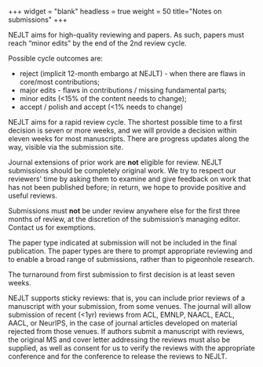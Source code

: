 +++
widget = "blank"
headless = true
weight = 50
title="Notes on submissions"
+++

NEJLT aims for high-quality reviewing and papers. As such, papers must reach “minor edits” by the end of the 2nd review cycle.

Possible cycle outcomes are:

* reject (implicit 12-month embargo at NEJLT) - when there are flaws in core/most contributions;
* major edits - flaws in contributions / missing fundamental parts;
* minor edits (<15% of the content needs to change);
* accept / polish and accept (<1% needs to change)

NEJLT aims for a rapid review cycle. The shortest possible time to a first decision is seven or more weeks, and we will provide a decision within eleven weeks for most manuscripts. There are progress updates along the way, visible via the submission site. <!-- We offer full-blind reviewing; nobody associated with acceptance decisions will see an author name. -->

Journal extensions of prior work are **not** eligible for review. NEJLT submissions should be completely original work. We try to respect our reviewers' time by asking them to examine and give feedback on work that has not been published before; in return, we hope to provide positive and useful reviews.

Submissions must **not** be under review anywhere else for the first three months of review, at the discretion of the submission’s managing editor. Contact us for exemptions.

The paper type indicated at submission will not be included in the final publication. The paper types are there to prompt appropriate reviewing and to enable a broad range of submissions, rather than to pigeonhole research.

The turnaround from first submission to first decision is at least seven weeks.

NEJLT supports sticky reviews: that is, you can include prior reviews of a manuscript with your submission, from some venues. The journal will allow submission of recent (<1yr) reviews from ACL, EMNLP, NAACL, EACL, AACL, or NeurIPS, in the case of journal articles developed on material rejected from those venues. If authors submit a manuscript with reviews, the original MS and cover letter addressing the reviews must also be supplied, as well as consent for us to verify the reviews with the appropriate conference and for the conference to release the reviews to NEJLT.
